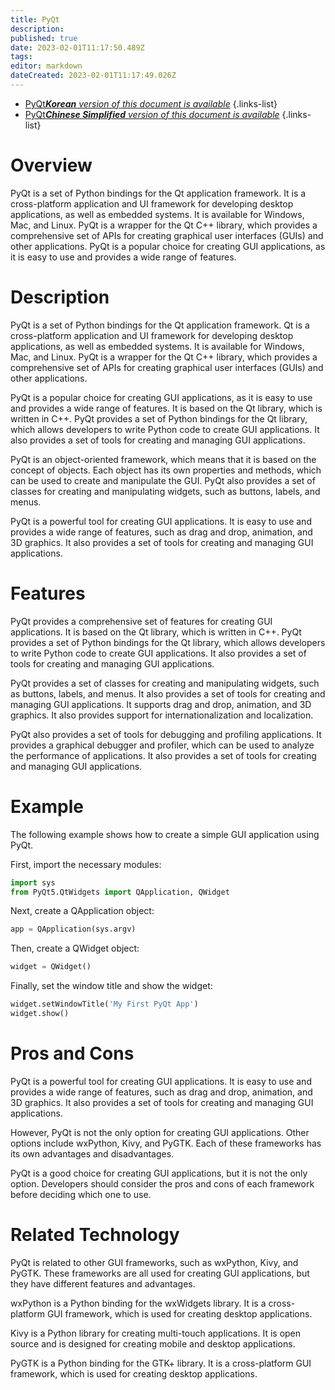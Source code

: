 ```yaml
---
title: PyQt
description: 
published: true
date: 2023-02-01T11:17:50.489Z
tags: 
editor: markdown
dateCreated: 2023-02-01T11:17:49.026Z
---
```


- [PyQt***Korean** version of this document is available*](/ko/Knowledge-base/Dictionary/pyqt)
{.links-list}
- [PyQt***Chinese Simplified** version of this document is available*](/zh/Knowledge-base/Dictionary/pyqt)
{.links-list}

# Overview
PyQt is a set of Python bindings for the Qt application framework. It is a cross-platform application and UI framework for developing desktop applications, as well as embedded systems. It is available for Windows, Mac, and Linux. PyQt is a wrapper for the Qt C++ library, which provides a comprehensive set of APIs for creating graphical user interfaces (GUIs) and other applications. PyQt is a popular choice for creating GUI applications, as it is easy to use and provides a wide range of features.

# Description
PyQt is a set of Python bindings for the Qt application framework. Qt is a cross-platform application and UI framework for developing desktop applications, as well as embedded systems. It is available for Windows, Mac, and Linux. PyQt is a wrapper for the Qt C++ library, which provides a comprehensive set of APIs for creating graphical user interfaces (GUIs) and other applications.

PyQt is a popular choice for creating GUI applications, as it is easy to use and provides a wide range of features. It is based on the Qt library, which is written in C++. PyQt provides a set of Python bindings for the Qt library, which allows developers to write Python code to create GUI applications. It also provides a set of tools for creating and managing GUI applications.

PyQt is an object-oriented framework, which means that it is based on the concept of objects. Each object has its own properties and methods, which can be used to create and manipulate the GUI. PyQt also provides a set of classes for creating and manipulating widgets, such as buttons, labels, and menus.

PyQt is a powerful tool for creating GUI applications. It is easy to use and provides a wide range of features, such as drag and drop, animation, and 3D graphics. It also provides a set of tools for creating and managing GUI applications.

# Features
PyQt provides a comprehensive set of features for creating GUI applications. It is based on the Qt library, which is written in C++. PyQt provides a set of Python bindings for the Qt library, which allows developers to write Python code to create GUI applications. It also provides a set of tools for creating and managing GUI applications.

PyQt provides a set of classes for creating and manipulating widgets, such as buttons, labels, and menus. It also provides a set of tools for creating and managing GUI applications. It supports drag and drop, animation, and 3D graphics. It also provides support for internationalization and localization.

PyQt also provides a set of tools for debugging and profiling applications. It provides a graphical debugger and profiler, which can be used to analyze the performance of applications. It also provides a set of tools for creating and managing GUI applications.

# Example
The following example shows how to create a simple GUI application using PyQt.

First, import the necessary modules:

```python
import sys
from PyQt5.QtWidgets import QApplication, QWidget
```

Next, create a QApplication object:

```python
app = QApplication(sys.argv)
```

Then, create a QWidget object:

```python
widget = QWidget()
```

Finally, set the window title and show the widget:

```python
widget.setWindowTitle('My First PyQt App')
widget.show()
```

# Pros and Cons
PyQt is a powerful tool for creating GUI applications. It is easy to use and provides a wide range of features, such as drag and drop, animation, and 3D graphics. It also provides a set of tools for creating and managing GUI applications.

However, PyQt is not the only option for creating GUI applications. Other options include wxPython, Kivy, and PyGTK. Each of these frameworks has its own advantages and disadvantages.

PyQt is a good choice for creating GUI applications, but it is not the only option. Developers should consider the pros and cons of each framework before deciding which one to use.

# Related Technology
PyQt is related to other GUI frameworks, such as wxPython, Kivy, and PyGTK. These frameworks are all used for creating GUI applications, but they have different features and advantages.

wxPython is a Python binding for the wxWidgets library. It is a cross-platform GUI framework, which is used for creating desktop applications.

Kivy is a Python library for creating multi-touch applications. It is open source and is designed for creating mobile and desktop applications.

PyGTK is a Python binding for the GTK+ library. It is a cross-platform GUI framework, which is used for creating desktop applications.